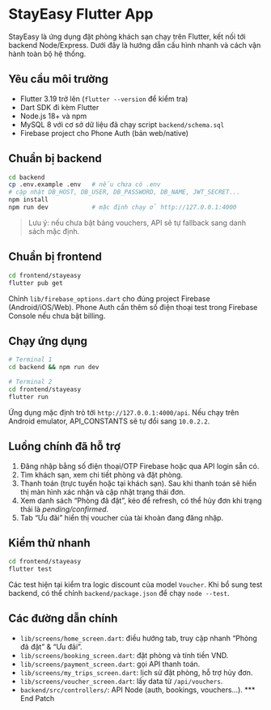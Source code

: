 # StayEasy Flutter App

StayEasy là ứng dụng đặt phòng khách sạn chạy trên Flutter, kết nối tới backend Node/Express. Dưới đây là hướng dẫn cấu hình nhanh và cách vận hành toàn bộ hệ thống.

## Yêu cầu môi trường

- Flutter 3.19 trở lên (`flutter --version` để kiểm tra)
- Dart SDK đi kèm Flutter
- Node.js 18+ và npm
- MySQL 8 với cơ sở dữ liệu đã chạy script `backend/schema.sql`
- Firebase project cho Phone Auth (bản web/native)

## Chuẩn bị backend

```bash
cd backend
cp .env.example .env   # nếu chưa có .env
# cập nhật DB_HOST, DB_USER, DB_PASSWORD, DB_NAME, JWT_SECRET...
npm install
npm run dev            # mặc định chạy ở http://127.0.0.1:4000
```

> Lưu ý: nếu chưa bật bảng vouchers, API sẽ tự fallback sang danh sách mặc định.

## Chuẩn bị frontend

```bash
cd frontend/stayeasy
flutter pub get
```

Chỉnh `lib/firebase_options.dart` cho đúng project Firebase (Android/iOS/Web). Phone Auth cần thêm số điện thoại test trong Firebase Console nếu chưa bật billing.

## Chạy ứng dụng

```bash
# Terminal 1
cd backend && npm run dev

# Terminal 2
cd frontend/stayeasy
flutter run
```

Ứng dụng mặc định trỏ tới `http://127.0.0.1:4000/api`. Nếu chạy trên Android emulator, API_CONSTANTS sẽ tự đổi sang `10.0.2.2`.

## Luồng chính đã hỗ trợ

1. Đăng nhập bằng số điện thoại/OTP Firebase hoặc qua API login sẵn có.
2. Tìm khách sạn, xem chi tiết phòng và đặt phòng.
3. Thanh toán (trực tuyến hoặc tại khách sạn). Sau khi thanh toán sẽ hiển thị màn hình xác nhận và cập nhật trạng thái đơn.
4. Xem danh sách “Phòng đã đặt”, kéo để refresh, có thể hủy đơn khi trạng thái là *pending/confirmed*.
5. Tab “Ưu đãi” hiển thị voucher của tài khoản đang đăng nhập.

## Kiểm thử nhanh

```bash
cd frontend/stayeasy
flutter test
```

Các test hiện tại kiểm tra logic discount của model `Voucher`. Khi bổ sung test backend, có thể chỉnh `backend/package.json` để chạy `node --test`.

## Các đường dẫn chính

- `lib/screens/home_screen.dart`: điều hướng tab, truy cập nhanh “Phòng đã đặt” & “Ưu đãi”.
- `lib/screens/booking_screen.dart`: đặt phòng và tính tiền VND.
- `lib/screens/payment_screen.dart`: gọi API thanh toán.
- `lib/screens/my_trips_screen.dart`: lịch sử đặt phòng, hỗ trợ hủy đơn.
- `lib/screens/voucher_screen.dart`: lấy data từ `/api/vouchers`.
- `backend/src/controllers/`: API Node (auth, bookings, vouchers…).*** End Patch
